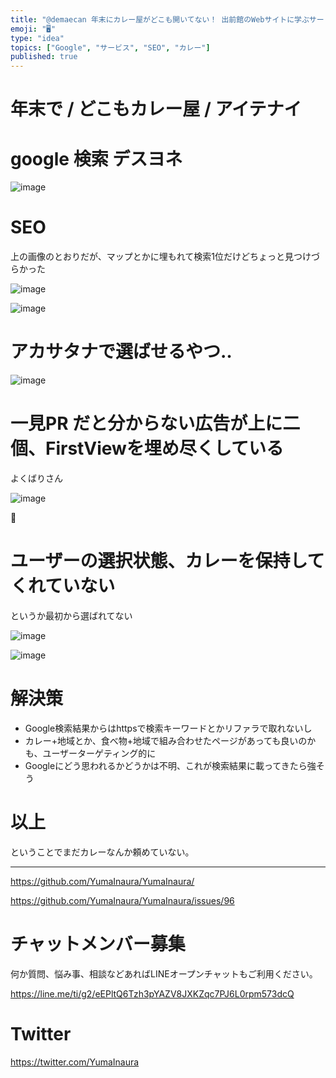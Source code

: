 ```yaml
---
title: "@demaecan 年末にカレー屋がどこも開いてない！ 出前館のWebサイトに学ぶサービス設計・ユーザー動線・SEO"
emoji: "🖥"
type: "idea"
topics: ["Google", "サービス", "SEO", "カレー"]
published: true
---
```


# 年末で / どこもカレー屋 / アイテナイ


# google 検索 デスヨネ

![image](https://user-images.githubusercontent.com/13635059/50555475-6b290900-0d10-11e9-8e33-b3e2ed5faa99.png)

# SEO

上の画像のとおりだが、マップとかに埋もれて検索1位だけどちょっと見つけづらかった

![image](https://user-images.githubusercontent.com/13635059/50555480-7bd97f00-0d10-11e9-9a4a-57a5b05e3143.png)


![image](https://user-images.githubusercontent.com/13635059/50555458-27360400-0d10-11e9-8de1-7150004fa05b.png)

# アカサタナで選ばせるやつ‥

![image](https://user-images.githubusercontent.com/13635059/50555489-9d3a6b00-0d10-11e9-88ca-bcdacfe2704a.png)

# 一見PR だと分からない広告が上に二個、FirstViewを埋め尽くしている

よくばりさん

![image](https://user-images.githubusercontent.com/13635059/50555501-bb07d000-0d10-11e9-9995-d02ca7c00683.png)

🍛

# ユーザーの選択状態、カレーを保持してくれていない

というか最初から選ばれてない

![image](https://user-images.githubusercontent.com/13635059/50555510-d07cfa00-0d10-11e9-80b7-cdb7c8577b31.png)

![image](https://user-images.githubusercontent.com/13635059/50555511-dd015280-0d10-11e9-8ea6-5cd2b4d0bb2c.png)

# 解決策

- Google検索結果からはhttpsで検索キーワードとかリファラで取れないし
- カレー+地域とか、食べ物+地域で組み合わせたページがあっても良いのかも、ユーザーターゲティング的に
- Googleにどう思われるかどうかは不明、これが検索結果に載ってきたら強そう

# 以上

ということでまだカレーなんか頼めていない。


---

https://github.com/YumaInaura/YumaInaura/

https://github.com/YumaInaura/YumaInaura/issues/96








<!-- Update From Qiita API -->

# チャットメンバー募集


何か質問、悩み事、相談などあればLINEオープンチャットもご利用ください。

https://line.me/ti/g2/eEPltQ6Tzh3pYAZV8JXKZqc7PJ6L0rpm573dcQ





# Twitter


https://twitter.com/YumaInaura


<!-- Update From Qiita API -->


